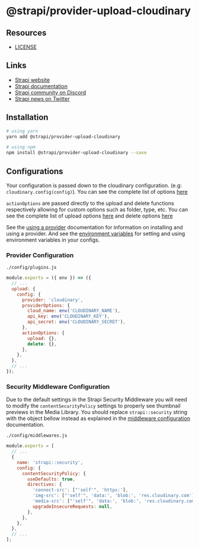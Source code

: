 # @strapi/provider-upload-cloudinary

## Resources

- [LICENSE](LICENSE)

## Links

- [Strapi website](https://strapi.io/)
- [Strapi documentation](https://docs.strapi.io)
- [Strapi community on Discord](https://discord.strapi.io)
- [Strapi news on Twitter](https://twitter.com/strapijs)

## Installation

```bash
# using yarn
yarn add @strapi/provider-upload-cloudinary

# using npm
npm install @strapi/provider-upload-cloudinary --save
```

## Configurations

Your configuration is passed down to the cloudinary configuration. (e.g: `cloudinary.config(config)`). You can see the complete list of options [here](https://cloudinary.com/documentation/cloudinary_sdks#configuration_parameters)

`actionOptions` are passed directly to the upload and delete functions respectively allowing for custom options such as folder, type, etc. You can see the complete list of upload options [here](https://cloudinary.com/documentation/image_upload_api_reference#upload_optional_parameters) and delete options [here](https://cloudinary.com/documentation/image_upload_api_reference#destroy_optional_parameters)

See the [using a provider](https://docs.strapi.io/developer-docs/latest/plugins/upload.html#using-a-provider) documentation for information on installing and using a provider. And see the [environment variables](https://docs.strapi.io/developer-docs/latest/setup-deployment-guides/configurations/optional/environment.html#environment-variables) for setting and using environment variables in your configs.

### Provider Configuration

`./config/plugins.js`

```js
module.exports = ({ env }) => ({
  // ...
  upload: {
    config: {
      provider: 'cloudinary',
      providerOptions: {
        cloud_name: env('CLOUDINARY_NAME'),
        api_key: env('CLOUDINARY_KEY'),
        api_secret: env('CLOUDINARY_SECRET'),
      },
      actionOptions: {
        upload: {},
        delete: {},
      },
    },
  },
  // ...
});
```

### Security Middleware Configuration

Due to the default settings in the Strapi Security Middleware you will need to modify the `contentSecurityPolicy` settings to properly see thumbnail previews in the Media Library. You should replace `strapi::security` string with the object bellow instead as explained in the [middleware configuration](https://docs.strapi.io/developer-docs/latest/setup-deployment-guides/configurations/required/middlewares.html#loading-order) documentation.

`./config/middlewares.js`

```js
module.exports = [
  // ...
  {
    name: 'strapi::security',
    config: {
      contentSecurityPolicy: {
        useDefaults: true,
        directives: {
          'connect-src': ["'self'", 'https:'],
          'img-src': ["'self'", 'data:', 'blob:', 'res.cloudinary.com'],
          'media-src': ["'self'", 'data:', 'blob:', 'res.cloudinary.com'],
          upgradeInsecureRequests: null,
        },
      },
    },
  },
  // ...
];
```
